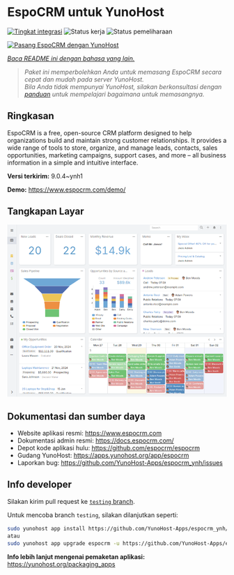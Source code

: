 <!--
N.B.: README ini dibuat secara otomatis oleh <https://github.com/YunoHost/apps/tree/master/tools/readme_generator>
Ini TIDAK boleh diedit dengan tangan.
-->

# EspoCRM untuk YunoHost

[![Tingkat integrasi](https://apps.yunohost.org/badge/integration/espocrm)](https://ci-apps.yunohost.org/ci/apps/espocrm/)
![Status kerja](https://apps.yunohost.org/badge/state/espocrm)
![Status pemeliharaan](https://apps.yunohost.org/badge/maintained/espocrm)

[![Pasang EspoCRM dengan YunoHost](https://install-app.yunohost.org/install-with-yunohost.svg)](https://install-app.yunohost.org/?app=espocrm)

*[Baca README ini dengan bahasa yang lain.](./ALL_README.md)*

> *Paket ini memperbolehkan Anda untuk memasang EspoCRM secara cepat dan mudah pada server YunoHost.*  
> *Bila Anda tidak mempunyai YunoHost, silakan berkonsultasi dengan [panduan](https://yunohost.org/install) untuk mempelajari bagaimana untuk memasangnya.*

## Ringkasan

EspoCRM is a free, open-source CRM platform designed to help organizations build and maintain strong customer relationships. It provides a wide range of tools to store, organize, and manage leads, contacts, sales opportunities, marketing campaigns, support cases, and more – all business information in a simple and intuitive interface.


**Versi terkirim:** 9.0.4~ynh1

**Demo:** <https://www.espocrm.com/demo/>

## Tangkapan Layar

![Tangkapan Layar pada EspoCRM](./doc/screenshots/screenshot.png)

## Dokumentasi dan sumber daya

- Website aplikasi resmi: <https://www.espocrm.com>
- Dokumentasi admin resmi: <https://docs.espocrm.com/>
- Depot kode aplikasi hulu: <https://github.com/espocrm/espocrm>
- Gudang YunoHost: <https://apps.yunohost.org/app/espocrm>
- Laporkan bug: <https://github.com/YunoHost-Apps/espocrm_ynh/issues>

## Info developer

Silakan kirim pull request ke [`testing` branch](https://github.com/YunoHost-Apps/espocrm_ynh/tree/testing).

Untuk mencoba branch `testing`, silakan dilanjutkan seperti:

```bash
sudo yunohost app install https://github.com/YunoHost-Apps/espocrm_ynh/tree/testing --debug
atau
sudo yunohost app upgrade espocrm -u https://github.com/YunoHost-Apps/espocrm_ynh/tree/testing --debug
```

**Info lebih lanjut mengenai pemaketan aplikasi:** <https://yunohost.org/packaging_apps>
